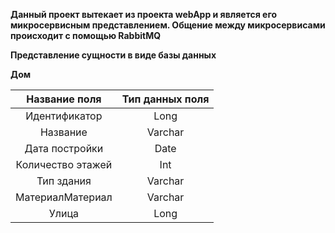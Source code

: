**Данный проект вытекает из проекта webApp и является его микросервисным представлением. Общение между микросервисами происходит с помощью RabbitMQ**

**Представление сущности в виде базы данных**

**Дом**

|**Название поля**|**Тип данных поля**|
| :-: | :-: |
|Идентификатор|Long|
|Название|Varchar|
|Дата постройки|Date|
|Количество этажей|Int|
|Тип здания|Varchar|
|МатериалМатериал|Varchar|
|Улица|Long|
